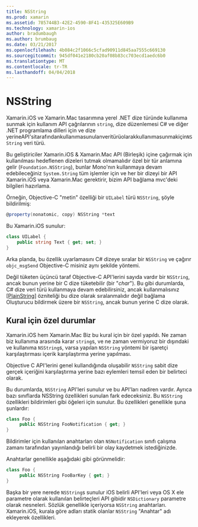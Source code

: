 ```yaml
---
title: NSString
ms.prod: xamarin
ms.assetid: 785744B3-42E2-4590-8F41-435325E609B9
ms.technology: xamarin-ios
author: bradumbaugh
ms.author: brumbaug
ms.date: 03/21/2017
ms.openlocfilehash: 4b084c2f1066c5cfad90911d845aa7555c669130
ms.sourcegitcommit: 945df041e2180cb20af08b83cc703ecd1aedc6b0
ms.translationtype: MT
ms.contentlocale: tr-TR
ms.lasthandoff: 04/04/2018
---
```

# <a name="nsstring"></a>NSString

Xamarin.iOS ve Xamarin.Mac tasarımına yerel .NET dize türünde kullanıma sunmak için kullanım API çağrılarının `string`, dize düzenlemesi C# ve diğer .NET programlama dilleri için ve dize yerineAPI'sitarafındankullanımasunulanveritürüolarakkullanımasunmakiçin`NSString` veri türü.


Bu geliştiriciler Xamarin.iOS & Xamarin.Mac API (Birleşik) içine çağırmak için kullanılması hedeflenen dizeleri tutmak olmamalıdır özel bir tür anlamına gelir (`Foundation.NSString`), bunlar Mono'nın kullanmaya devam edebileceğiniz `System.String` tüm işlemler için ve her bir dizeyi bir API Xamarin.iOS veya Xamarin.Mac gerektirir, bizim API bağlama mvc'deki bilgileri hazırlama.

Örneğin, Objective-C "metin" özelliği bir `UILabel` türü `NSString`, şöyle bildirilmiş:

```csharp
@property(nonatomic, copy) NSString *text
```

Bu Xamarin.iOS sunulur:

```csharp
class UILabel {
    public string Text { get; set; }
}
```

Arka planda, bu özellik uyarlamasını C# dizeye sıralar bir `NSString` ve çağırır `objc_msgSend` Objective-C misiniz aynı şekilde yöntemi.

Değil tüketen üçüncü taraf Objective-C API'lerini sayıda vardır bir `NSString`, ancak bunun yerine bir C dize tüketebilir (bir "*char*"). Bu gibi durumlarda, C# dize veri türü kullanmaya devam edebilirsiniz, ancak kullanmalısınız [[PlainString]](~/cross-platform/macios/binding/objective-c-libraries.md) özniteliği bu dize olarak sıralanmalıdır değil bağlama Oluşturucu bildirmek üzere bir `NSString`, ancak bunun yerine C dize olarak.

 <a name="Exceptions_to_the_Rule" />


## <a name="exceptions-to-the-rule"></a>Kural için özel durumlar

Xamarin.iOS hem Xamarin.Mac Biz bu kural için bir özel yapıldı. Ne zaman biz kullanıma arasında karar `string`s, ve ne zaman vermiyoruz bir dışındaki ve kullanıma `NSString`s, varsa yapılan `NSString` yöntemi bir işaretçi karşılaştırması içerik karşılaştırma yerine yapılması.


Objective C API'lerini genel kullandığında oluşabilir `NSString` sabit dize gerçek içeriğini karşılaştırma yerine bazı eylemleri temsil eden bir belirteci olarak.


Bu durumlarda, `NSString` API'leri sunulur ve bu API'ları nadiren vardır. Ayrıca bazı sınıflarda NSString özellikleri sunulan fark edeceksiniz. Bu `NSString` özellikleri bildirimleri gibi öğeleri için sunulur. Bu özellikleri genellikle şuna şunlardır:

```csharp
class Foo {
     public NSString FooNotification { get; }
}
```

Bildirimler için kullanılan anahtarları olan `NSNotification` sınıfı çalışma zamanı tarafından yayınlandığı belirli bir olay kaydetmek istediğinizde.

Anahtarlar genellikle aşağıdaki gibi görünmelidir:

```csharp
class Foo {
     public NSString FooBarKey { get; }
}
```

Başka bir yere nerede `NSString`s sunulur iOS belirli API'leri veya OS X ele parametre olarak kullanılan belirteçleri API gibidir `NSDictionary` parametre olarak nesneleri. Sözlük genellikle içeriyorsa `NSString` anahtarları. Xamarin.iOS, kurala göre adları statik olanlar `NSString` "Anahtar" adı ekleyerek özellikleri.
